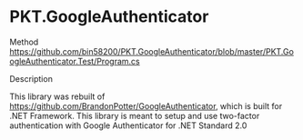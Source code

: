 # PKT.GoogleAuthenticator

Method https://github.com/bin58200/PKT.GoogleAuthenticator/blob/master/PKT.GoogleAuthenticator.Test/Program.cs

Description

This library was rebuilt of https://github.com/BrandonPotter/GoogleAuthenticator, which is built for .NET Framework. This library is meant to setup and use two-factor authentication with Google Authenticator for .NET Standard 2.0
